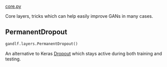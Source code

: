 [core.py](https://github.com/codekansas/gandlf/blob/master/gandlf/layers/core.py)

Core layers, tricks which can help easily improve GANs in many cases.

## PermanentDropout

````python
gandlf.layers.PermanentDropout()
````

An alternative to Keras [Dropout](https://keras.io/layers/core/#dropout) which stays active during both training and testing.

